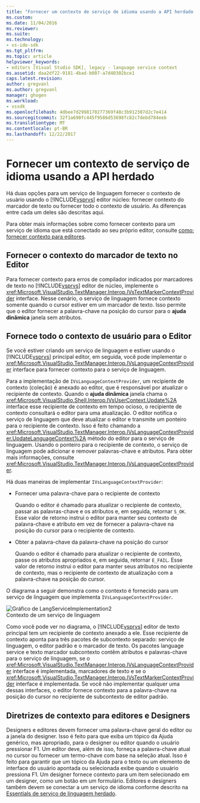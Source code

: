 ```yaml
---
title: "Fornecer um contexto de serviço de idioma usando a API herdado | Microsoft Docs"
ms.custom: 
ms.date: 11/04/2016
ms.reviewer: 
ms.suite: 
ms.technology:
- vs-ide-sdk
ms.tgt_pltfrm: 
ms.topic: article
helpviewer_keywords:
- editors [Visual Studio SDK], legacy - language service context
ms.assetid: daa2df22-9181-4bad-b007-a7d40302bce1
caps.latest.revision: 
author: gregvanl
ms.author: gregvanl
manager: ghogen
ms.workload:
- vssdk
ms.openlocfilehash: 4dbee7d2998170277369f48c3b912307d2c7e414
ms.sourcegitcommit: 32f1a690fc445f9586d53698fc82c7debd784eeb
ms.translationtype: MT
ms.contentlocale: pt-BR
ms.lasthandoff: 12/22/2017
---
```

# <a name="providing-a-language-service-context-by-using-the-legacy-api"></a>Fornecer um contexto de serviço de idioma usando a API herdado
Há duas opções para um serviço de linguagem fornecer o contexto de usuário usando o [!INCLUDE[vsprvs](../code-quality/includes/vsprvs_md.md)] editor núcleo: fornecer contexto do marcador de texto ou fornecer todo o contexto de usuário. As diferenças entre cada um deles são descritas aqui.  
  
 Para obter mais informações sobre como fornecer contexto para um serviço de idioma que está conectado ao seu próprio editor, consulte [como: fornecer contexto para editores](../extensibility/how-to-provide-context-for-editors.md).  
  
## <a name="provide-text-marker-context-to-the-editor"></a>Fornecer o contexto do marcador de texto no Editor  
 Para fornecer contexto para erros de compilador indicados por marcadores de texto no [!INCLUDE[vsprvs](../code-quality/includes/vsprvs_md.md)] editor de núcleo, implemente o <xref:Microsoft.VisualStudio.TextManager.Interop.IVsTextMarkerContextProvider> interface. Nesse cenário, o serviço de linguagem fornece contexto somente quando o cursor estiver em um marcador de texto. Isso permite que o editor fornecer a palavra-chave na posição do cursor para o **ajuda dinâmica** janela sem atributos.  
  
## <a name="provide-all-user-context-to-the-editor"></a>Fornece todo o contexto de usuário para o Editor  
 Se você estiver criando um serviço de linguagem e estiver usando o [!INCLUDE[vsprvs](../code-quality/includes/vsprvs_md.md)] principal editor, em seguida, você pode implementar o <xref:Microsoft.VisualStudio.TextManager.Interop.IVsLanguageContextProvider> interface para fornecer contexto para o serviço de linguagem.  
  
 Para a implementação de `IVsLanguageContextProvider`, um recipiente de contexto (coleção) é anexado ao editor, que é responsável por atualizar o recipiente de contexto. Quando o **ajuda dinâmica** janela chama o <xref:Microsoft.VisualStudio.Shell.Interop.IVsUserContext.Update%2A> interface esse recipiente de contexto em tempo ocioso, o recipiente de contexto consultará o editor para uma atualização. O editor notifica o serviço de linguagem que deve atualizar o editor e transmite um ponteiro para o recipiente de contexto. Isso é feito chamando a <xref:Microsoft.VisualStudio.TextManager.Interop.IVsLanguageContextProvider.UpdateLanguageContext%2A> método do editor para o serviço de linguagem. Usando o ponteiro para o recipiente de contexto, o serviço de linguagem pode adicionar e remover palavras-chave e atributos. Para obter mais informações, consulte <xref:Microsoft.VisualStudio.TextManager.Interop.IVsLanguageContextProvider>.  
  
 Há duas maneiras de implementar `IVsLanguageContextProvider`:  
  
-   Fornecer uma palavra-chave para o recipiente de contexto  
  
     Quando o editor é chamado para atualizar o recipiente de contexto, passar as palavras-chave e os atributos e, em seguida, retornar `S_OK`. Esse valor de retorno instrui o editor para manter seu contexto de palavra-chave e atributo em vez de fornecer a palavra-chave na posição do cursor para o recipiente de contexto.  
  
-   Obter a palavra-chave da palavra-chave na posição do cursor  
  
     Quando o editor é chamado para atualizar o recipiente de contexto, passe os atributos apropriados e, em seguida, retornar `E_FAIL`. Esse valor de retorno instrui o editor para manter seus atributos no recipiente de contexto, mas o recipiente de contexto de atualização com a palavra-chave na posição do cursor.  
  
 O diagrama a seguir demonstra como o contexto é fornecido para um serviço de linguagem que implementa `IVsLanguageContextProvider`.  
  
 ![Gráfico de LangServiceImplementation2](../extensibility/media/vslanguageservice2.gif "vsLanguageService2")  
Contexto de um serviço de linguagem  
  
 Como você pode ver no diagrama, o [!INCLUDE[vsprvs](../code-quality/includes/vsprvs_md.md)] editor de texto principal tem um recipiente de contexto anexado a ele. Esse recipiente de contexto aponta para três pacotes de subcontexto separado: serviço de linguagem, o editor padrão e o marcador de texto. Os pacotes language service e texto marcador subcontexto contêm atributos e palavras-chave para o serviço de linguagem, se o <xref:Microsoft.VisualStudio.TextManager.Interop.IVsLanguageContextProvider> interface é implementada, marcadores de texto e se o <xref:Microsoft.VisualStudio.TextManager.Interop.IVsTextMarkerContextProvider> interface é implementada. Se você não implementar qualquer uma dessas interfaces, o editor fornece contexto para a palavra-chave na posição do cursor no recipiente de subcontexto de editor padrão.  
  
## <a name="context-guidelines-for-editors-and-designers"></a>Diretrizes de contexto para editores e Designers  
 Designers e editores devem fornecer uma palavra-chave geral do editor ou a janela do designer. Isso é feito para que exiba um tópico da Ajuda genérico, mas apropriado, para o designer ou editor quando o usuário pressionar F1. Um editor deve, além de isso, forneça a palavra-chave atual no cursor ou fornecer um termo-chave com base na seleção atual. Isso é feito para garantir que um tópico da Ajuda para o texto ou um elemento de interface do usuário apontada ou selecionada exibe quando o usuário pressiona F1. Um designer fornece contexto para um item selecionado em um designer, como um botão em um formulário. Editores e designers também devem se conectar a um serviço de idioma conforme descrito na [Essentials de serviço de linguagem herdado](../extensibility/internals/legacy-language-service-essentials.md).